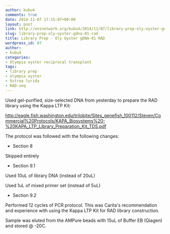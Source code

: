 ```yaml
---
author: kubu4
comments: true
date: 2014-11-07 17:15:07+00:00
layout: post
link: http://onsnetwork.org/kubu4/2014/11/07/library-prep-oly-oyster-gdna-01-rad/
slug: library-prep-oly-oyster-gdna-01-rad
title: Library Prep - Oly Oyster gDNA-01 RAD
wordpress_id: 87
author:
- kubu4
categories:
- Olympia oyster reciprocal transplant
tags:
- library prep
- olympia oyster
- Ostrea lurida
- RAD-seq
---
```


Used gel-purified, size-selected DNA from yesterday to prepare the RAD library using the Kappa LTP Kit:

http://eagle.fish.washington.edu/trilobite/Sites_genefish_100112/Steven/Commercial%20Protocols/KAPA_Biosystems%20-%20KAPA_LTP_Library_Preparation_Kit_TDS.pdf

The protocol was followed with the following changes:

- Section 8

Skipped entirely

- Section 9.1

Used 10uL of library DNA (instead of 20uL)

Used 1uL of mixed primer set (instead of 5uL)

- Section 9.2

Performed 12 cycles of PCR protocol. This was Carita's recommendation and experience with using the Kappa LTP Kit for RAD library construction.

Sample was eluted from the AMPure beads with 15uL of Buffer EB (Qiagen) and stored @ -20C.
